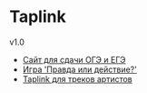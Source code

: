 <link rel="icon" href="https://roso1nik.github.io/artist-cover/favicon.png" />

# Taplink

v1.0

- [Сайт для сдачи ОГЭ и ЕГЭ](https://roso1nik.github.io/gia-site-copy/)
- [Игра 'Правда или действие?'](https://roso1nik.github.io/truth-or-dare/)
- [Taplink для треков артистов](https://roso1nik.github.io/artist-cover/)

